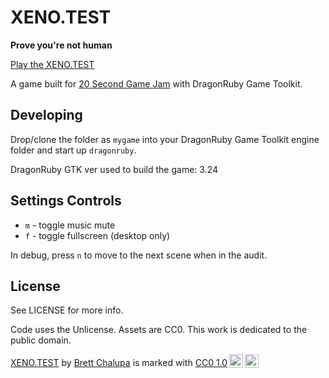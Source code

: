 # XENO.TEST

**Prove you're not human**

[Play the XENO.TEST](https://brettchalupa.itch.io/xenotest)

A game built for [20 Second Game Jam](https://itch.io/jam/20-second-game-jam) with DragonRuby Game Toolkit.

## Developing

Drop/clone the folder as `mygame` into your DragonRuby Game Toolkit engine folder and start up `dragonruby`.

DragonRuby GTK ver used to build the game: 3.24

## Settings Controls

- `m` - toggle music mute
- `f` - toggle fullscreen (desktop only)

In debug, press `n` to move to the next scene when in the audit.

## License

See LICENSE for more info.

Code uses the Unlicense. Assets are CC0. This work is dedicated to the public domain.

 <p xmlns:cc="http://creativecommons.org/ns#" xmlns:dct="http://purl.org/dc/terms/"><a property="dct:title" rel="cc:attributionURL" href="https://brettchalupa.itch.io/xenotest">XENO.TEST</a> by <a rel="cc:attributionURL dct:creator" property="cc:attributionName" href="https://www.brettchalupa.com">Brett Chalupa</a> is marked with <a href="http://creativecommons.org/publicdomain/zero/1.0?ref=chooser-v1" target="_blank" rel="license noopener noreferrer" style="display:inline-block;">CC0 1.0<img style="height:22px!important;margin-left:3px;vertical-align:text-bottom;" src="https://mirrors.creativecommons.org/presskit/icons/cc.svg?ref=chooser-v1"><img style="height:22px!important;margin-left:3px;vertical-align:text-bottom;" src="https://mirrors.creativecommons.org/presskit/icons/zero.svg?ref=chooser-v1"></a></p>

